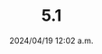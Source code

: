 ---
layout: gold_efficiency

title: 5.1
date: 2024/04/19 12:02 a.m.
description: Wild Rift Gold Efficiency of 5.1
image: /assets/favicon512x512.png

permalink: /5.1/

data:
    refer_url: https://x.com/wildrift/status/1780990172869366111
    refer_text: 5.1 hotfix
    items: items_5_1
    stats: stats_5_1
---